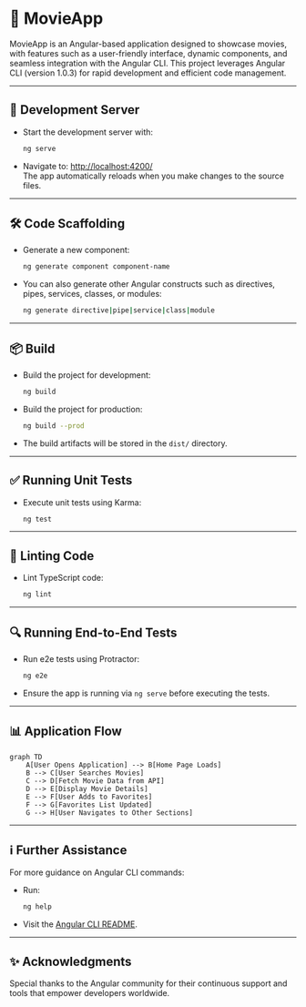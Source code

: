 # 🎥 MovieApp

MovieApp is an Angular-based application designed to showcase movies, with features such as a user-friendly interface, dynamic components, and seamless integration with the Angular CLI. This project leverages Angular CLI (version 1.0.3) for rapid development and efficient code management.

---

## 🚀 Development Server

- Start the development server with:
  ```bash
  ng serve
  ```
- Navigate to: [http://localhost:4200/](http://localhost:4200/)  
  The app automatically reloads when you make changes to the source files.

---

## 🛠️ Code Scaffolding

- Generate a new component:
  ```bash
  ng generate component component-name
  ```
- You can also generate other Angular constructs such as directives, pipes, services, classes, or modules:
  ```bash
  ng generate directive|pipe|service|class|module
  ```

---

## 📦 Build

- Build the project for development:
  ```bash
  ng build
  ```
- Build the project for production:
  ```bash
  ng build --prod
  ```
- The build artifacts will be stored in the `dist/` directory.

---

## ✅ Running Unit Tests

- Execute unit tests using Karma:
  ```bash
  ng test
  ```

---

## 🧹 Linting Code

- Lint TypeScript code:
  ```bash
  ng lint
  ```

---

## 🔍 Running End-to-End Tests

- Run e2e tests using Protractor:
  ```bash
  ng e2e
  ```
- Ensure the app is running via `ng serve` before executing the tests.

---

## 📊 Application Flow

```mermaid
graph TD
    A[User Opens Application] --> B[Home Page Loads]
    B --> C[User Searches Movies]
    C --> D[Fetch Movie Data from API]
    D --> E[Display Movie Details]
    E --> F[User Adds to Favorites]
    F --> G[Favorites List Updated]
    G --> H[User Navigates to Other Sections]
```

---

## ℹ️ Further Assistance

For more guidance on Angular CLI commands:
- Run:
  ```bash
  ng help
  ```
- Visit the [Angular CLI README](https://github.com/angular/angular-cli/blob/master/README.md).

---


## ✨ Acknowledgments

Special thanks to the Angular community for their continuous support and tools that empower developers worldwide.
